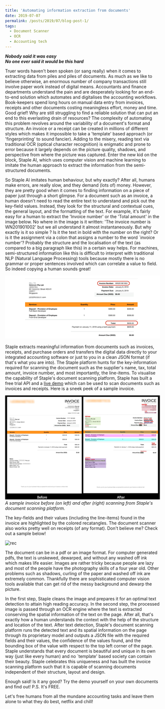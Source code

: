 ```yaml
---
title: 'Automating information extraction from documents'
date: 2019-07-07
permalink: /posts/2019/07/blog-post-1/
tags:
  - Document Scanner
  - OCR
  - Accounting tech
---
```


***Nobody said it was easy <br>
No one ever said it would be this hard***

Truer words haven't been spoken (or sang really) when it comes to extracting data from piles and piles of documents. As much as we like to believe otherwise, an enormous number of company transactions still involve paper work instead of digital means. Accountants and finance departments understand the pain and are desperately looking for an end-to-end solution which automates and digitalises the accounting workflows.  Book-keepers spend long hours on manual data entry from invoices, receipts and other documents costing meaningless effort, money and time. Good grief! Why are still struggling to find a reliable solution that can put an end to this everlasting drain of resources? The complexity of automating this problem revolves around the variability of a document's format and structure. An invoice or a receipt can be created in millions of different styles which makes it impossible to take a 'template' based approach (or 'fingerprinting' to sound fancier). Adding to the misery, reading text via traditional OCR (optical character recognition) is enigmatic and prone to error because it largely depends on the picture quality, shadows, and perspective from where the picture was captured. Enter the new kid on the block, Staple AI,  which uses computer vision and machine learning to imitate the human approach to extract the information from the semi-structured documents.

So Staple AI imitates human behaviour, but why exactly? After all, humans make errors, are really slow, and they demand (lots of) money. However, they are pretty good when it comes to finding information on a piece of paper just through a short glimpse.  For a document such as an invoice, a human doesn't need to read the entire text to understand and pick out the key-field values. Instead, they look for the structural and contextual cues, the general layout, and the formatting of the text. For example, it's fairly easy for a human to extract the 'Invoice number' or the 'Total amount' in the image below. No where in the image is it written: 'The invoice number is WN201901002' but we all understand it almost instantaneously. But why exactly is it so simple ? Is it the text in bold with the number on the right? Or is it the assignment via a colon that assigns a number to the word `invoice number'? Probably the structure and the localisation of the text (as compared to a big paragraph like this) in a certain way helps. For machines, semi-structured information like this is difficult to interpret with traditional NLP (Natural Language Processing) tools because mostly there is no grammar or proper sentences involved which can correlate a value to field. So indeed copying a human sounds great! 


![invnum](formatting.png)

Staple extracts meaningful information from documents such as invoices, receipts, and purchase orders and transfers the digital data directly to your integrated accounting software or just to you in a clean JSON format (if that's what you are into). The Staple platform hunts for the key-information required for scanning the document such as the supplier's name, tax, total amount, invoice number, and most importantly, the line-items. To visualise the capability of Staple's document scanning platform, Staple has built a free trial API and a [live demo](https://demo.staple.io/) which can be used to scan documents such as invoices and receipts. Here is a sneek peek of a sample invoice.  

![inv](samplei.jpg) _A sample invoice before (on left) and after (right) scanning from Staple's document scanning platform._
<br />

The key-fields and their values (including the line-items) found in the invoice are highlighted by the colored recatangles. The document scanner also works pretty well on receipts (of any format). Don't believe me? Check out a sample below!

![rec](sampler.png)

The document can be in a pdf or an image format. For computer generated pdfs, the text is unskewed, dewarped, and without any washed off ink which makes life easier. Images are rather tricky because people are lazy and most of the people have the photography skills of a four year old. Other problems such as shadows, curling of the paper and washed off ink are extremely common. Thankfully there are sophisticated computer vision tools available that can get rid of the messy background and dewarp the picture. 


In the first step, Staple cleans the image and prepares it for an optimal text detection to attain high reading accuracy. In the second step, the processed image is passed through an OCR engine where the text is extracted conserving the spatial information of the text on the page. After all, that's exactly how a human understands the context with the help of the structure and location of the text. After text detection, Staple's document scanning platform runs the detected text and its spatial information on the page through its proprietary model and outputs  a JSON file with the required fields and their values, the confidence of the values found, and the bounding box of the value with respect to the top left corner of the page. Staple understands that every document is beautiful and unique in its own way (just like every human) and no `template' based society can contain their beauty. Staple celebrates this uniqueness and has built the invoice scanning platform such that it is capable of scanning documents independent of their structure, layout and design. 

Enough said! Is it any good? Try the demo yourself on your own documents and find out! P.S. It's FREE.


Let's free humans from all the mundane accounting tasks and leave them alone to what they do best, netflix and chill!  
